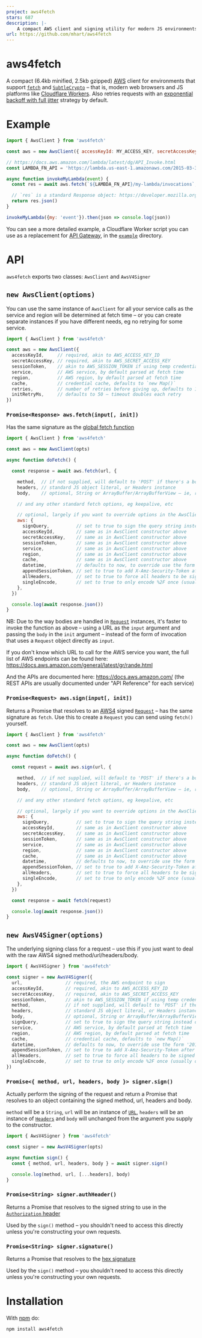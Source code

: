 ```yaml
---
project: aws4fetch
stars: 687
description: |-
    A compact AWS client and signing utility for modern JS environments
url: https://github.com/mhart/aws4fetch
---
```


# aws4fetch

<!-- [![Build Status](https://secure.travis-ci.org/mhart/aws4fetch.png?branch=master)](http://travis-ci.org/mhart/aws4fetch) -->

A compact (6.4kb minified, 2.5kb gzipped) [AWS](https://aws.amazon.com/) client for environments that support
[`fetch`](https://developer.mozilla.org/en-US/docs/Web/API/Fetch_API) and
[`SubtleCrypto`](https://developer.mozilla.org/en-US/docs/Web/API/SubtleCrypto) – that is, modern web browsers and
JS platforms like [Cloudflare Workers](https://www.cloudflare.com/products/cloudflare-workers/). Also retries
requests with an [exponential backoff with full jitter](https://aws.amazon.com/blogs/architecture/exponential-backoff-and-jitter/)
strategy by default.

# Example

```js
import { AwsClient } from 'aws4fetch'

const aws = new AwsClient({ accessKeyId: MY_ACCESS_KEY, secretAccessKey: MY_SECRET_KEY })

// https://docs.aws.amazon.com/lambda/latest/dg/API_Invoke.html
const LAMBDA_FN_API = 'https://lambda.us-east-1.amazonaws.com/2015-03-31/functions'

async function invokeMyLambda(event) {
  const res = await aws.fetch(`${LAMBDA_FN_API}/my-lambda/invocations`, { body: JSON.stringify(event) })

  // `res` is a standard Response object: https://developer.mozilla.org/en-US/docs/Web/API/Response
  return res.json()
}

invokeMyLambda({my: 'event'}).then(json => console.log(json))
```

You can see a more detailed example, a Cloudflare Worker script you can use as
a replacement for [API Gateway](https://aws.amazon.com/api-gateway/), in the [`example`](./example) directory.

# API

`aws4fetch` exports two classes: `AwsClient` and `AwsV4Signer`

## `new AwsClient(options)`

You can use the same instance of `AwsClient` for all your service calls as the service and region will be determined
at fetch time – or you can create separate instances if you have different needs, eg no retrying for some service.

```js
import { AwsClient } from 'aws4fetch'

const aws = new AwsClient({
  accessKeyId,     // required, akin to AWS_ACCESS_KEY_ID
  secretAccessKey, // required, akin to AWS_SECRET_ACCESS_KEY
  sessionToken,    // akin to AWS_SESSION_TOKEN if using temp credentials
  service,         // AWS service, by default parsed at fetch time
  region,          // AWS region, by default parsed at fetch time
  cache,           // credential cache, defaults to `new Map()`
  retries,         // number of retries before giving up, defaults to 10, set to 0 for no retrying
  initRetryMs,     // defaults to 50 – timeout doubles each retry
})
```

### `Promise<Response> aws.fetch(input[, init])`

Has the same signature as the [global fetch function](https://developer.mozilla.org/en-US/docs/Web/API/fetch#syntax)

```js
import { AwsClient } from 'aws4fetch'

const aws = new AwsClient(opts)

async function doFetch() {

  const response = await aws.fetch(url, {

    method,  // if not supplied, will default to 'POST' if there's a body, otherwise 'GET'
    headers, // standard JS object literal, or Headers instance
    body,    // optional, String or ArrayBuffer/ArrayBufferView – ie, remember to stringify your JSON

    // and any other standard fetch options, eg keepalive, etc

    // optional, largely if you want to override options in the AwsClient instance
    aws: {
      signQuery,          // set to true to sign the query string instead of the Authorization header
      accessKeyId,        // same as in AwsClient constructor above
      secretAccessKey,    // same as in AwsClient constructor above
      sessionToken,       // same as in AwsClient constructor above
      service,            // same as in AwsClient constructor above
      region,             // same as in AwsClient constructor above
      cache,              // same as in AwsClient constructor above
      datetime,           // defaults to now, to override use the form '20150830T123600Z'
      appendSessionToken, // set to true to add X-Amz-Security-Token after signing, defaults to true for iot
      allHeaders,         // set to true to force all headers to be signed instead of the defaults
      singleEncode,       // set to true to only encode %2F once (usually only needed for testing)
    },
  })

  console.log(await response.json())
}
```

NB: Due to the way bodies are handled in [`Request`](https://developer.mozilla.org/en-US/docs/Web/API/Request)
instances, it's faster to invoke the function as above – using a URL as the `input`
argument and passing the `body` in the `init` argument – instead of the form of
invocation that uses a `Request` object directly as `input`.

If you don't know which URL to call for the AWS service you want, the full list
of AWS endpoints can be found here:
https://docs.aws.amazon.com/general/latest/gr/rande.html

And the APIs are documented here: https://docs.aws.amazon.com/ (the REST APIs
are usually documented under "API Reference" for each service)

### `Promise<Request> aws.sign(input[, init])`

Returns a Promise that resolves to an
[AWS4](https://docs.aws.amazon.com/general/latest/gr/signature-version-4.html)
signed [`Request`](https://developer.mozilla.org/en-US/docs/Web/API/Request) –
has the same signature as `fetch`. Use this to create a `Request` you can send
using `fetch()` yourself.

```js
import { AwsClient } from 'aws4fetch'

const aws = new AwsClient(opts)

async function doFetch() {

  const request = await aws.sign(url, {

    method,  // if not supplied, will default to 'POST' if there's a body, otherwise 'GET'
    headers, // standard JS object literal, or Headers instance
    body,    // optional, String or ArrayBuffer/ArrayBufferView – ie, remember to stringify your JSON

    // and any other standard fetch options, eg keepalive, etc

    // optional, largely if you want to override options in the AwsClient instance
    aws: {
      signQuery,          // set to true to sign the query string instead of the Authorization header
      accessKeyId,        // same as in AwsClient constructor above
      secretAccessKey,    // same as in AwsClient constructor above
      sessionToken,       // same as in AwsClient constructor above
      service,            // same as in AwsClient constructor above
      region,             // same as in AwsClient constructor above
      cache,              // same as in AwsClient constructor above
      datetime,           // defaults to now, to override use the form '20150830T123600Z'
      appendSessionToken, // set to true to add X-Amz-Security-Token after signing, defaults to true for iot
      allHeaders,         // set to true to force all headers to be signed instead of the defaults
      singleEncode,       // set to true to only encode %2F once (usually only needed for testing)
    },
  })

  const response = await fetch(request)

  console.log(await response.json())
}
```

## `new AwsV4Signer(options)`

The underlying signing class for a request – use this if you just want to deal
with the raw AWS4 signed method/url/headers/body.

```js
import { AwsV4Signer } from 'aws4fetch'

const signer = new AwsV4Signer({
  url,                // required, the AWS endpoint to sign
  accessKeyId,        // required, akin to AWS_ACCESS_KEY_ID
  secretAccessKey,    // required, akin to AWS_SECRET_ACCESS_KEY
  sessionToken,       // akin to AWS_SESSION_TOKEN if using temp credentials
  method,             // if not supplied, will default to 'POST' if there's a body, otherwise 'GET'
  headers,            // standard JS object literal, or Headers instance
  body,               // optional, String or ArrayBuffer/ArrayBufferView – ie, remember to stringify your JSON
  signQuery,          // set to true to sign the query string instead of the Authorization header
  service,            // AWS service, by default parsed at fetch time
  region,             // AWS region, by default parsed at fetch time
  cache,              // credential cache, defaults to `new Map()`
  datetime,           // defaults to now, to override use the form '20150830T123600Z'
  appendSessionToken, // set to true to add X-Amz-Security-Token after signing, defaults to true for iot
  allHeaders,         // set to true to force all headers to be signed instead of the defaults
  singleEncode,       // set to true to only encode %2F once (usually only needed for testing)
})
```

### `Promise<{ method, url, headers, body }> signer.sign()`

Actually perform the signing of the request and return a Promise that resolves
to an object containing the signed method, url, headers and body.

`method` will be a `String`, `url` will be an instance of [`URL`](https://developer.mozilla.org/en-US/docs/Web/API/URL),
`headers` will be an instance of [`Headers`](https://developer.mozilla.org/en-US/docs/Web/API/Headers) and
`body` will unchanged from the argument you supply to the constructor.

```js
import { AwsV4Signer } from 'aws4fetch'

const signer = new AwsV4Signer(opts)

async function sign() {
  const { method, url, headers, body } = await signer.sign()

  console.log(method, url, [...headers], body)
}
```

### `Promise<String> signer.authHeader()`

Returns a Promise that resolves to the signed string to use in the
[`Authorization` header](https://docs.aws.amazon.com/general/latest/gr/sigv4-add-signature-to-request.html#sigv4-add-signature-auth-header)

Used by the `sign()` method – you shouldn't need to access this directly unless you're constructing your own requests.

### `Promise<String> signer.signature()`

Returns a Promise that resolves to the
[hex signature](https://docs.aws.amazon.com/general/latest/gr/sigv4-calculate-signature.html#sigv4-calculate-signature)

Used by the `sign()` method – you shouldn't need to access this directly unless you're constructing your own requests.

# Installation

With [npm](http://npmjs.org/) do:

```
npm install aws4fetch
```

